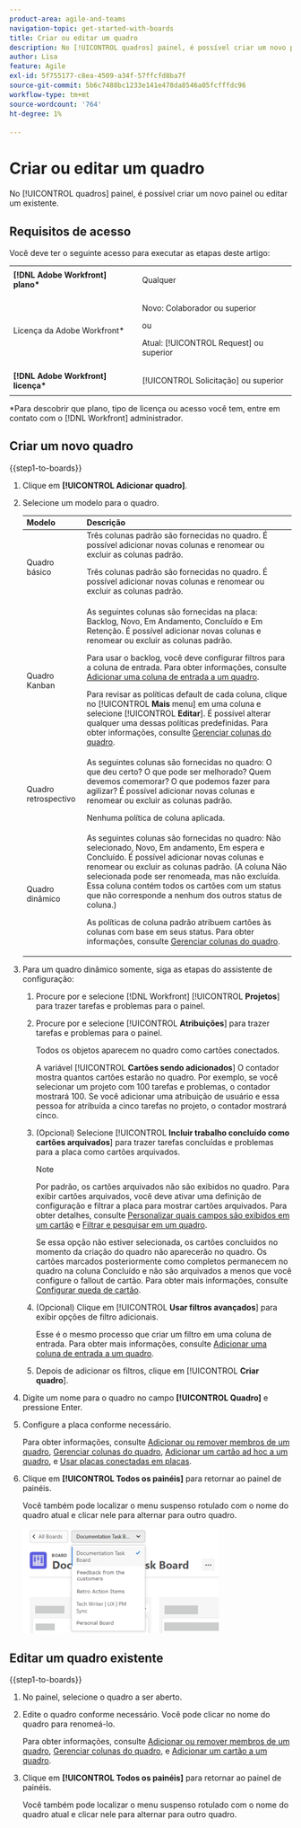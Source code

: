```yaml
---
product-area: agile-and-teams
navigation-topic: get-started-with-boards
title: Criar ou editar um quadro
description: No [!UICONTROL quadros] painel, é possível criar um novo painel ou editar um existente.
author: Lisa
feature: Agile
exl-id: 5f755177-c8ea-4509-a34f-57ffcfd8ba7f
source-git-commit: 5b6c7488bc1233e141e478da8546a05fcfffdc96
workflow-type: tm+mt
source-wordcount: '764'
ht-degree: 1%

---
```


# Criar ou editar um quadro

<!-- Audited: 12/2023 -->

No [!UICONTROL quadros] painel, é possível criar um novo painel ou editar um existente.

## Requisitos de acesso

Você deve ter o seguinte acesso para executar as etapas deste artigo:

<table style="table-layout:auto"> 
 <col> 
 <col> 
 <tbody> 
  <tr> 
   <td role="rowheader"><strong>[!DNL Adobe Workfront] plano*</strong></td> 
   <td> <p>Qualquer</p> </td> 
  </tr> 
    <tr> 
   <td role="rowheader">Licença da Adobe Workfront*</td> 
   <td> <p>Novo: Colaborador ou superior </p>
 <p>ou</p> 
<p>Atual: [!UICONTROL Request] ou superior </p> 
</td> 
  </tr> 
  <tr> 
   <td role="rowheader"><strong>[!DNL Adobe Workfront] licença*</strong></td> 
   <td> <p>[!UICONTROL Solicitação] ou superior</p> </td> 
  </tr> 
 </tbody> 
</table>

&#42;Para descobrir que plano, tipo de licença ou acesso você tem, entre em contato com o [!DNL Workfront] administrador.

## Criar um novo quadro

{{step1-to-boards}}
1. Clique em **[!UICONTROL Adicionar quadro]**.

1. Selecione um modelo para o quadro.

   | Modelo | Descrição |
   |---------|----------|
   | Quadro básico | Três colunas padrão são fornecidas no quadro. É possível adicionar novas colunas e renomear ou excluir as colunas padrão. <p>Três colunas padrão são fornecidas no quadro. É possível adicionar novas colunas e renomear ou excluir as colunas padrão. |
   | Quadro Kanban | As seguintes colunas são fornecidas na placa: Backlog, Novo, Em Andamento, Concluído e Em Retenção. É possível adicionar novas colunas e renomear ou excluir as colunas padrão.<p>Para usar o backlog, você deve configurar filtros para a coluna de entrada. Para obter informações, consulte [Adicionar uma coluna de entrada a um quadro](/help/quicksilver/agile/use-boards-agile-planning-tools/add-intake-column-to-board.md). <p>Para revisar as políticas default de cada coluna, clique no [!UICONTROL **Mais** menu] em uma coluna e selecione [!UICONTROL **Editar**]. É possível alterar qualquer uma dessas políticas predefinidas. Para obter informações, consulte [Gerenciar colunas do quadro](/help/quicksilver/agile/get-started-with-boards/manage-board-columns.md). |
   | Quadro retrospectivo | As seguintes colunas são fornecidas no quadro: O que deu certo? O que pode ser melhorado? Quem devemos comemorar? O que podemos fazer para agilizar? É possível adicionar novas colunas e renomear ou excluir as colunas padrão. <p>Nenhuma política de coluna aplicada. |
   | Quadro dinâmico | As seguintes colunas são fornecidas no quadro: Não selecionado, Novo, Em andamento, Em espera e Concluído. É possível adicionar novas colunas e renomear ou excluir as colunas padrão. (A coluna Não selecionada pode ser renomeada, mas não excluída. Essa coluna contém todos os cartões com um status que não corresponde a nenhum dos outros status de coluna.) <p>As políticas de coluna padrão atribuem cartões às colunas com base em seus status. Para obter informações, consulte [Gerenciar colunas do quadro](/help/quicksilver/agile/get-started-with-boards/manage-board-columns.md). |

1. Para um quadro dinâmico somente, siga as etapas do assistente de configuração:

   1. Procure por e selecione [!DNL Workfront] [!UICONTROL **Projetos**] para trazer tarefas e problemas para o painel.
   1. Procure por e selecione [!UICONTROL **Atribuições**] para trazer tarefas e problemas para o painel.

      Todos os objetos aparecem no quadro como cartões conectados.

      A variável [!UICONTROL **Cartões sendo adicionados**] O contador mostra quantos cartões estarão no quadro. Por exemplo, se você selecionar um projeto com 100 tarefas e problemas, o contador mostrará 100. Se você adicionar uma atribuição de usuário e essa pessoa for atribuída a cinco tarefas no projeto, o contador mostrará cinco.

   1. (Opcional) Selecione [!UICONTROL **Incluir trabalho concluído como cartões arquivados**] para trazer tarefas concluídas e problemas para a placa como cartões arquivados.

      >[!NOTE]
      >
      >Por padrão, os cartões arquivados não são exibidos no quadro. Para exibir cartões arquivados, você deve ativar uma definição de configuração e filtrar a placa para mostrar cartões arquivados. Para obter detalhes, consulte [Personalizar quais campos são exibidos em um cartão](/help/quicksilver/agile/get-started-with-boards/customize-fields-on-card.md) e [Filtrar e pesquisar em um quadro](/help/quicksilver/agile/get-started-with-boards/filter-search-in-board.md).
      >
      >Se essa opção não estiver selecionada, os cartões concluídos no momento da criação do quadro não aparecerão no quadro. Os cartões marcados posteriormente como completos permanecem no quadro na coluna Concluído e não são arquivados a menos que você configure o fallout de cartão. Para obter mais informações, consulte [Configurar queda de cartão](/help/quicksilver/agile/use-boards-agile-planning-tools/configure-card-falloff.md).

   1. (Opcional) Clique em [!UICONTROL **Usar filtros avançados**] para exibir opções de filtro adicionais.

      Esse é o mesmo processo que criar um filtro em uma coluna de entrada. Para obter mais informações, consulte [Adicionar uma coluna de entrada a um quadro](/help/quicksilver/agile/use-boards-agile-planning-tools/add-intake-column-to-board.md).

   1. Depois de adicionar os filtros, clique em [!UICONTROL **Criar quadro**].

1. Digite um nome para o quadro no campo **[!UICONTROL Quadro]** e pressione Enter.
1. Configure a placa conforme necessário.

   Para obter informações, consulte [Adicionar ou remover membros de um quadro](../../agile/get-started-with-boards/add-members-to-board.md), [Gerenciar colunas do quadro](../../agile/get-started-with-boards/manage-board-columns.md), [Adicionar um cartão ad hoc a um quadro](../../agile/get-started-with-boards/add-card-to-board.md), e [Usar placas conectadas em placas](/help/quicksilver/agile/get-started-with-boards/connected-cards.md).

1. Clique em **[!UICONTROL Todos os painéis]** para retornar ao painel de painéis.

   Você também pode localizar o menu suspenso rotulado com o nome do quadro atual e clicar nele para alternar para outro quadro.

   ![Lista de quadros](assets/boards-button-list-of-boards-350x188.png)

## Editar um quadro existente

{{step1-to-boards}}
1. No painel, selecione o quadro a ser aberto.
1. Edite o quadro conforme necessário. Você pode clicar no nome do quadro para renomeá-lo.

   Para obter informações, consulte [Adicionar ou remover membros de um quadro](../../agile/get-started-with-boards/add-members-to-board.md), [Gerenciar colunas do quadro](../../agile/get-started-with-boards/manage-board-columns.md), e [Adicionar um cartão a um quadro](../../agile/get-started-with-boards/add-card-to-board.md).

1. Clique em **[!UICONTROL Todos os painéis]** para retornar ao painel de painéis.

   Você também pode localizar o menu suspenso rotulado com o nome do quadro atual e clicar nele para alternar para outro quadro.
